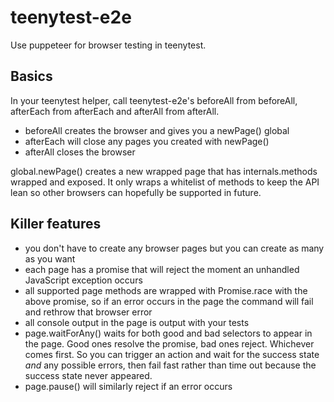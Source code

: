 # teenytest-e2e

Use puppeteer for browser testing in teenytest.

## Basics

In your teenytest helper, call teenytest-e2e's beforeAll from beforeAll, afterEach from afterEach and afterAll from afterAll.

* beforeAll creates the browser and gives you a newPage() global
* afterEach will close any pages you created with newPage()
* afterAll closes the browser

global.newPage() creates a new wrapped page that has internals.methods wrapped and exposed. It only wraps a whitelist of methods to keep the API lean so other browsers can hopefully be supported in future.

## Killer features

* you don't have to create any browser pages but you can create as many as you want
* each page has a promise that will reject the moment an unhandled JavaScript exception occurs
* all supported page methods are wrapped with Promise.race with the above promise, so if an error occurs in the page the command will fail and rethrow that browser error
* all console output in the page is output with your tests
* page.waitForAny() waits for both good and bad selectors to appear in the page. Good ones resolve the promise, bad ones reject. Whichever comes first. So you can trigger an action and wait for the success state _and_ any possible errors, then fail fast rather than time out because the success state never appeared.
* page.pause() will similarly reject if an error occurs
